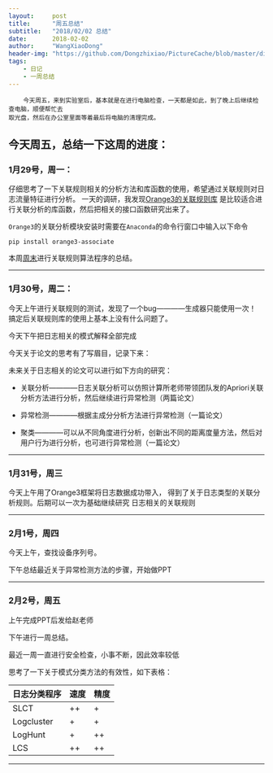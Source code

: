 ```yaml
---
layout:     post
title:      "周五总结"
subtitle:   "2018/02/02 总结"
date:       2018-02-02
author:     "WangXiaoDong"
header-img: "https://github.com/Dongzhixiao/PictureCache/blob/master/diaryPic/20180202.jpg?raw=true"
tags:
    - 日记
    - 一周总结
---
```


```
    今天周五，来到实验室后，基本就是在进行电脑检查，一天都是如此，到了晚上后继续检查电脑，顺便帮忙去
取光盘，然后在办公室里面等着最后将电脑的清理完成。
```


## 今天周五，总结一下这周的进度：


### 1月29号，周一：   

仔细思考了一下关联规则相关的分析方法和库函数的使用，希望通过关联规则对日志流量特征进行分析。
一天的调研，我发现[Orange3的关联规则库](https://github.com/biolab/orange3-associate)
是比较适合进行关联分析的库函数，然后把相关的接口函数研究出来了。

`Orange3`的关联分析模块安装时需要在`Anaconda`的命令行窗口中输入以下命令

`pip install orange3-associate`

本周[周末]()进行关联规则算法程序的总结。

----------------

### 1月30号，周二：

今天上午进行关联规则的测试，发现了一个bug————生成器只能使用一次！
搞定后关联规则库的使用上基本上没有什么问题了。

今天下午把日志相关的模式解释全部完成

今天关于论文的思考有了写眉目，记录下来：

未来关于日志相关的论文可以进行如下方向的研究：

- 关联分析————日志关联分析可以仿照计算所老师带领团队发的Apriori关联分析方法进行分析，然后继续进行异常检测（两篇论文）

- 异常检测————根据主成分分析方法进行异常检测（一篇论文）

- 聚类————可以从不同角度进行分析，创新出不同的距离度量方法，然后对用户行为进行分析，也可进行异常检测（一篇论文）

---------------

### 1月31号，周三 

今天上午用了Orange3框架将日志数据成功带入，
得到了关于日志类型的关联分析规则。后期可以一次为基础继续研究
日志相关的关联规则

---------------

### 2月1号，周四

今天上午，查找设备序列号。

下午总结最近关于异常检测方法的步骤，开始做PPT

---------------

### 2月2号，周五

上午完成PPT后发给赵老师

下午进行一周总结。

最近一周一直进行安全检查，小事不断，因此效率较低

思考了一下关于模式分类方法的有效性，如下表格：

|日志分类程序|速度|精度|
|-|-|-|
|SLCT|++|+|
|Logcluster|+|+|
|LogHunt|+|++|
|LCS|++|++|

-----------------

